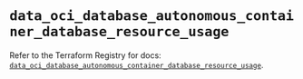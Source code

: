 # `data_oci_database_autonomous_container_database_resource_usage`

Refer to the Terraform Registry for docs: [`data_oci_database_autonomous_container_database_resource_usage`](https://registry.terraform.io/providers/oracle/oci/7.19.0/docs/data-sources/database_autonomous_container_database_resource_usage).
